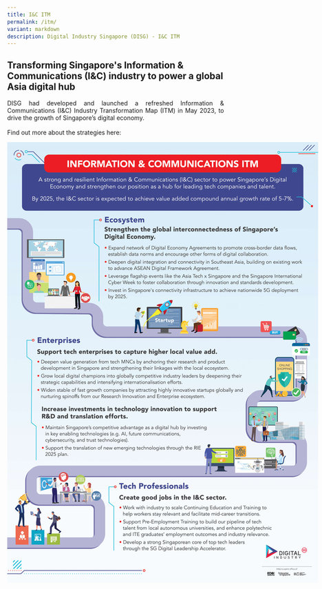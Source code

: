 ```yaml
---
title: I&C ITM
permalink: /itm/
variant: markdown
description: Digital Industry Singapore (DISG) - I&C ITM
---
```

## Transforming Singapore's Information &amp; Communications (I&amp;C) industry to power a global Asia digital hub 

<p align="justify">DISG had developed and launched a refreshed Information &amp; Communications (I&amp;C) Industry Transformation Map (ITM) in May 2023, to drive the growth of Singapore’s digital economy. <br><br>
Find out more about the strategies here:</p>
<img align="middle" style="max-width: 200%; padding-right: 20px" src="/images/itm%20infographic.jpg">
